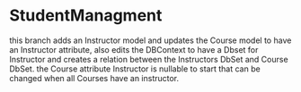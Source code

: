 # StudentManagment

this branch adds an Instructor model and updates the Course model to have an Instructor attribute, also edits the DBContext to have a Dbset for Instructor and creates a relation between the Instructors DbSet and Course DbSet.
the Course attribute Instructor is nullable to start that can be changed when all Courses have an instructor.